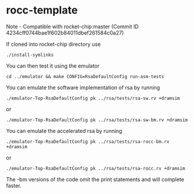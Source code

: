 rocc-template
=============
Note - Compatible with rocket-chip:master (Commit ID 4234cff0744bae1f602b84011dbef261584c0a27)

If cloned into rocket-chip directory use

    ./install-symlinks

You can then test it using the emulator

    cd ../emulator && make CONFIG=RsaDefaultConfig run-asm-tests

You can emulate the software implementation of rsa by running

    ./emulator-Top-RsaDefaultConfig pk ../rsa/tests/rsa-sw.rv +dramsim

or

    ./emulator-Top-RsaDefaultConfig pk ../rsa/tests/rsa-sw-bm.rv +dramsim

You can emulate the accelerated rsa by running

    ./emulator-Top-RsaDefaultConfig pk ../rsa/tests/rsa-rocc-bm.rv +dramsim

or 

    ./emulator-Top-RsaDefaultConfig pk ../rsa/tests/rsa-rocc.rv +dramsim

The -bm versions of the code omit the print statements and will complete faster.
